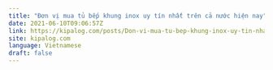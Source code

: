 ```yaml
---
title: "Đơn vị mua tủ bếp khung inox uy tín nhất trên cả nước hiện nay"
date: 2021-06-10T09:06:57Z
link: https://kipalog.com/posts/Don-vi-mua-tu-bep-khung-inox-uy-tin-nhat-tren-ca-nuoc-hien-nay?utm_medium=RSS&utm_source=news.12bit.vn
site: kipalog.com
language: Vietnamese
draft: false
---
```

